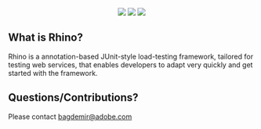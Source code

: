 <p align="center">
  <img src="https://scbuild.eur.adobe.com/buildStatus/icon?job=Rhino-CI"/>
  <img src="https://img.shields.io/badge/rhino%20sdk-1.1.11-green.svg"/>
  <img src="https://img.shields.io/badge/archetype-1.1.11-blue.svg" />
</p>


## What is Rhino?

Rhino is a annotation-based JUnit-style load-testing framework, tailored for testing web services, 
that enables developers to adapt very quickly and get started with the framework. 

Questions/Contributions?
---

Please contact [bagdemir@adobe.com](mailto:bagdemir@adobe.com)

